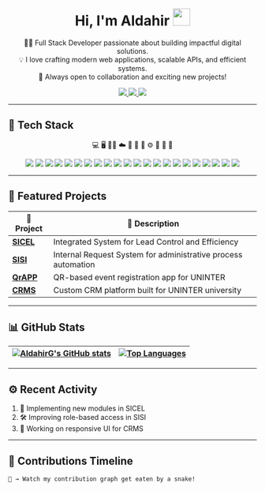 <h1 align="center">Hi, I'm Aldahir <img src="https://media.giphy.com/media/TEnXkcsHrP4YedChhA/giphy.gif" width="35"></h1>

<p align="center">
  👨‍💻 Full Stack Developer passionate about building impactful digital solutions. <br>
  💡 I love crafting modern web applications, scalable APIs, and efficient systems. <br>
  💬 Always open to collaboration and exciting new projects!
</p>

<p align="center">
  <a href="https://www.linkedin.com/in/aldahir-gomez-garcia-63463928b/">
    <img src="https://img.shields.io/badge/LinkedIn-blue?logo=linkedin&style=for-the-badge" />
  </a>
  <a href="https://www.instagram.com/aldogbs.01/">
    <img src="https://img.shields.io/badge/Instagram-E4405F?logo=instagram&logoColor=white&style=for-the-badge" />
  </a>
  <a href="mailto:aldahir.gomez.g.98@gmail.com">
    <img src="https://img.shields.io/badge/Email-D14836?logo=gmail&logoColor=white&style=for-the-badge" />
  </a>
</p>

---

## 🧰 Tech Stack

<p align="center">
  💻 🖥️ 👨‍💻 ☁️ 📱 🧠 🚀 ⚙️ 🔧 💾 🔐
</p>

<p align="center">
  <img src="https://img.shields.io/badge/VueJs-4FC08D?style=for-the-badge&logo=vue.js&logoColor=white"/>
  <img src="https://img.shields.io/badge/ReactJs-61DAFB?style=for-the-badge&logo=react&logoColor=black"/>
  <img src="https://img.shields.io/badge/NextJs-000000?style=for-the-badge&logo=next.js&logoColor=white"/>
  <img src="https://img.shields.io/badge/Nuxt-00DC82?style=for-the-badge&logo=nuxt.js&logoColor=white"/>
  <img src="https://img.shields.io/badge/NodeJs-339933?style=for-the-badge&logo=node.js&logoColor=white"/>
  <img src="https://img.shields.io/badge/TailwindCSS-38B2AC?style=for-the-badge&logo=tailwind-css&logoColor=white"/>
  <img src="https://img.shields.io/badge/Java-007396?style=for-the-badge&logo=java&logoColor=white"/>
  <img src="https://img.shields.io/badge/Spring-6DB33F?style=for-the-badge&logo=spring&logoColor=white"/>
  <img src="https://img.shields.io/badge/CSharp-239120?style=for-the-badge&logo=c-sharp&logoColor=white"/>
  <img src="https://img.shields.io/badge/.NET-512BD4?style=for-the-badge&logo=dotnet&logoColor=white"/>
  <img src="https://img.shields.io/badge/JavaScript-F7DF1E?style=for-the-badge&logo=javascript&logoColor=black"/>
  <img src="https://img.shields.io/badge/HTML5-E34F26?style=for-the-badge&logo=html5&logoColor=white"/>
  <img src="https://img.shields.io/badge/CSS3-1572B6?style=for-the-badge&logo=css3&logoColor=white"/>
  <img src="https://img.shields.io/badge/MongoDB-47A248?style=for-the-badge&logo=mongodb&logoColor=white"/>
  <img src="https://img.shields.io/badge/SQL-003B57?style=for-the-badge&logo=postgresql&logoColor=white"/>
  <img src="https://img.shields.io/badge/PHP-777BB4?style=for-the-badge&logo=php&logoColor=white"/>
  <img src="https://img.shields.io/badge/Python-3776AB?style=for-the-badge&logo=python&logoColor=white"/>
  <img src="https://img.shields.io/badge/Kotlin-0095D5?style=for-the-badge&logo=kotlin&logoColor=white"/>
  <img src="https://img.shields.io/badge/Flutter-02569B?style=for-the-badge&logo=flutter&logoColor=white"/>
  <img src="https://img.shields.io/badge/Dart-0175C2?style=for-the-badge&logo=dart&logoColor=white"/>
  <img src="https://img.shields.io/badge/AWS-232F3E?style=for-the-badge&logo=amazon-aws&logoColor=white"/>
  <img src="https://img.shields.io/badge/APIs%20REST-FF6F00?style=for-the-badge&logo=fastapi&logoColor=white"/>
</p>

---

## 🌟 Featured Projects

| 🚀 Project | 📝 Description |
| ------- | ----------- |
| **[SICEL](https://github.com/AldahirG/sicel)** | Integrated System for Lead Control and Efficiency |
| **[SISI](https://github.com/AldahirG/sisi)** | Internal Request System for administrative process automation |
| **[QrAPP](https://github.com/AldahirG/qrapp)** | QR-based event registration app for UNINTER |
| **[CRMS](https://github.com/AldahirG/crms)** | Custom CRM platform built for UNINTER university |

---

## 📊 GitHub Stats

| [![AldahirG's GitHub stats](https://github-readme-stats.vercel.app/api?username=AldahirG&show_icons=true&theme=tokyonight)](https://github.com/AldahirG) | [![Top Languages](https://github-readme-stats.vercel.app/api/top-langs/?username=AldahirG&layout=compact&theme=tokyonight)](https://github.com/AldahirG) |
| --- | --- |

---

## ⚙️ Recent Activity

<!--START_SECTION:activity-->
1. 🔧 Implementing new modules in SICEL
2. 🛠️ Improving role-based access in SISI
3. 🚀 Working on responsive UI for CRMS
<!--END_SECTION:activity-->

---

## 🐍 Contributions Timeline

```text
🐍 → Watch my contribution graph get eaten by a snake!
